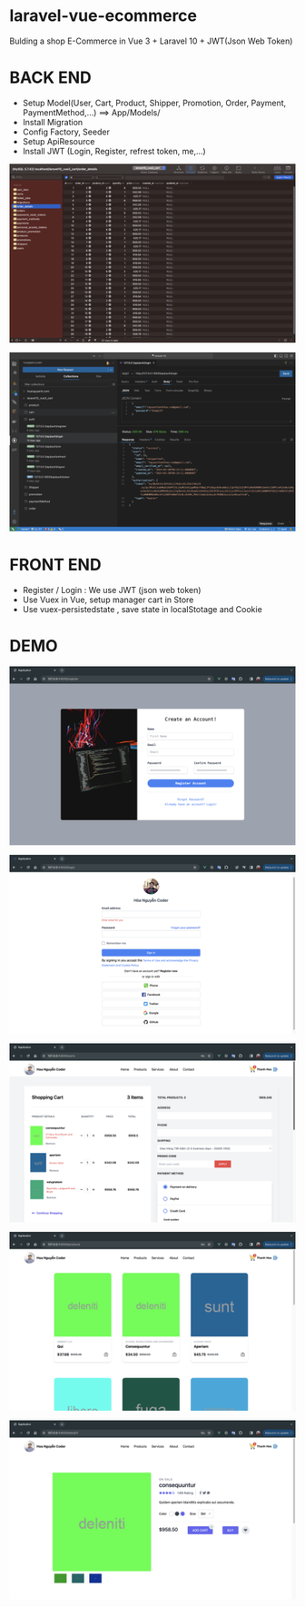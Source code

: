 # laravel-vue-ecommerce
Bulding a shop E-Commerce in Vue 3 + Laravel 10 + JWT(Json Web Token)

# BACK END
- Setup Model(User, Cart, Product, Shipper, Promotion, Order, Payment, PaymentMethod,...) ==> App/Models/ 
- Install Migration
- Config Factory, Seeder
- Setup ApiResource 
- Install JWT (Login, Register, refrest token, me,...)

![Database](https://raw.githubusercontent.com/skipperhoa/laravel-vue-ecommerce/master/hoacode_note/demo/Screenshot%202024-04-02%20at%2011.51.11.png)

![Fetch API](https://raw.githubusercontent.com/skipperhoa/laravel-vue-ecommerce/master/hoacode_note/demo/Screenshot%202024-04-02%20at%2011.54.03.png)


# FRONT END
-  Register / Login : We use JWT (json web token)
-  Use Vuex in Vue, setup manager cart in Store
-  Use vuex-persistedstate , save state in localStotage and Cookie

# DEMO
![Register](https://raw.githubusercontent.com/skipperhoa/laravel-vue-ecommerce/master/hoacode_note/demo/Screenshot%202024-04-01%20at%2014.30.59.png)

![Login](https://raw.githubusercontent.com/skipperhoa/laravel-vue-ecommerce/master/hoacode_note/demo/social-login.png)

![Cart and Checkout](https://raw.githubusercontent.com/skipperhoa/laravel-vue-ecommerce/master/hoacode_note/demo/Screenshot%202024-04-01%20at%2014.32.32.png)

![Product](https://raw.githubusercontent.com/skipperhoa/laravel-vue-ecommerce/master/hoacode_note/demo/Screenshot%202024-04-01%20at%2014.32.43.png)

![Detail](https://raw.githubusercontent.com/skipperhoa/laravel-vue-ecommerce/master/hoacode_note/demo/Screenshot%202024-04-02%20at%2013.44.31.png)
  

